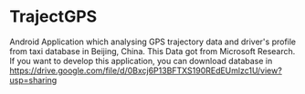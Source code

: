 # TrajectGPS
Android Application which analysing GPS trajectory data and driver's profile from taxi database in Beijing, China. This Data got from Microsoft Research.
If you want to develop this application, you can download database in https://drive.google.com/file/d/0Bxcj6P13BFTXS190REdEUmlzc1U/view?usp=sharing

